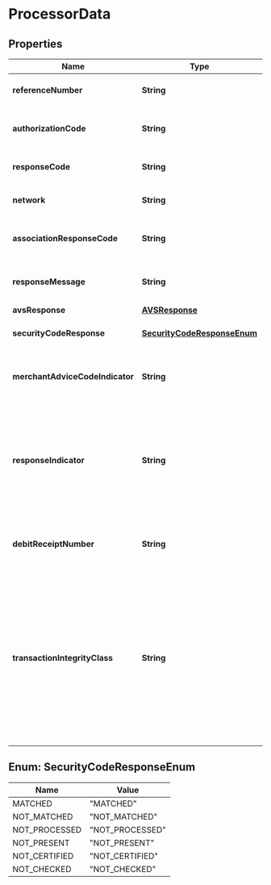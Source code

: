 

# ProcessorData

## Properties

Name | Type | Description | Notes
------------ | ------------- | ------------- | -------------
**referenceNumber** | **String** | Reference transaction ID. |  [optional]
**authorizationCode** | **String** | Code returned to confirm transaction. |  [optional]
**responseCode** | **String** | Response code from endpoints. |  [optional]
**network** | **String** | Network used for transaction. |  [optional]
**associationResponseCode** | **String** | Raw response code from issuer. |  [optional]
**responseMessage** | **String** | Message returned from endpoints. |  [optional]
**avsResponse** | [**AVSResponse**](AVSResponse.md) |  |  [optional]
**securityCodeResponse** | [**SecurityCodeResponseEnum**](#SecurityCodeResponseEnum) | Code returned for CVV. |  [optional]
**merchantAdviceCodeIndicator** | **String** | Code to map merchant advice code to ISO specification. |  [optional]
**responseIndicator** | **String** | Indicates whether the transaction was routed through the payment card&#39;s own network or through a different network. |  [optional]
**debitReceiptNumber** | **String** | Receipt number from debit network provider. |  [optional]
**transactionIntegrityClass** | **String** | MasterCard provided Transaction Integrity Class for Point of Sale (POS) Purchase and Purchase with Cash Back transactions initiated on the Authorization Platform. |  [optional]



## Enum: SecurityCodeResponseEnum

Name | Value
---- | -----
MATCHED | &quot;MATCHED&quot;
NOT_MATCHED | &quot;NOT_MATCHED&quot;
NOT_PROCESSED | &quot;NOT_PROCESSED&quot;
NOT_PRESENT | &quot;NOT_PRESENT&quot;
NOT_CERTIFIED | &quot;NOT_CERTIFIED&quot;
NOT_CHECKED | &quot;NOT_CHECKED&quot;



